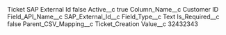 <?xml version="1.0" encoding="UTF-8"?>
<CustomMetadata xmlns="http://soap.sforce.com/2006/04/metadata" xmlns:xsi="http://www.w3.org/2001/XMLSchema-instance" xmlns:xsd="http://www.w3.org/2001/XMLSchema">
    <label>Ticket SAP External Id</label>
    <protected>false</protected>
    <values>
        <field>Active__c</field>
        <value xsi:type="xsd:boolean">true</value>
    </values>
    <values>
        <field>Column_Name__c</field>
        <value xsi:type="xsd:string">Customer ID</value>
    </values>
    <values>
        <field>Field_API_Name__c</field>
        <value xsi:type="xsd:string">SAP_External_Id__c</value>
    </values>
    <values>
        <field>Field_Type__c</field>
        <value xsi:type="xsd:string">Text</value>
    </values>
    <values>
        <field>Is_Required__c</field>
        <value xsi:type="xsd:boolean">false</value>
    </values>
    <values>
        <field>Parent_CSV_Mapping__c</field>
        <value xsi:type="xsd:string">Ticket_Creation</value>
    </values>
    <values>
        <field>Value__c</field>
        <value xsi:type="xsd:string">32432343</value>
    </values>
</CustomMetadata>
